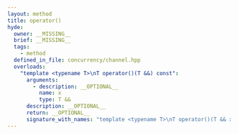 ```yaml
---
layout: method
title: operator()
hyde:
  owner: __MISSING__
  brief: __MISSING__
  tags:
    - method
  defined_in_file: concurrency/channel.hpp
  overloads:
    "template <typename T>\nT operator()(T &&) const":
      arguments:
        - description: __OPTIONAL__
          name: x
          type: T &&
      description: __OPTIONAL__
      return: __OPTIONAL__
      signature_with_names: "template <typename T>\nT operator()(T && x) const"
---
```

